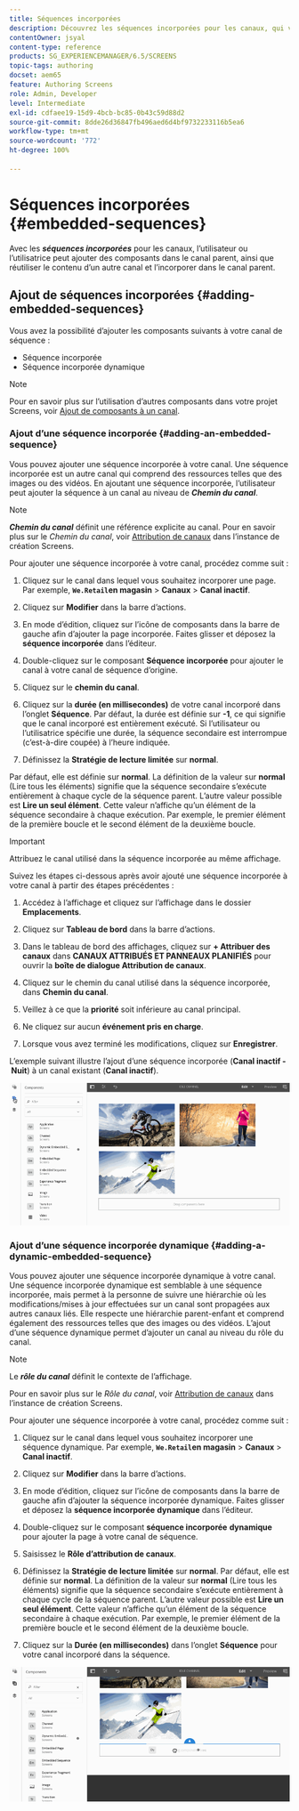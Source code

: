 ```yaml
---
title: Séquences incorporées
description: Découvrez les séquences incorporées pour les canaux, qui vous permettent d’ajouter des composants dans le canal parent. Vous pouvez également réutiliser le contenu d’un autre canal et l’incorporer dans le canal parent.
contentOwner: jsyal
content-type: reference
products: SG_EXPERIENCEMANAGER/6.5/SCREENS
topic-tags: authoring
docset: aem65
feature: Authoring Screens
role: Admin, Developer
level: Intermediate
exl-id: cdfaee19-15d9-4bcb-bc85-0b43c59d88d2
source-git-commit: 8dde26d36847fb496aed6d4bf9732233116b5ea6
workflow-type: tm+mt
source-wordcount: '772'
ht-degree: 100%

---
```


# Séquences incorporées {#embedded-sequences}

Avec les ***séquences incorporées*** pour les canaux, l’utilisateur ou l’utilisatrice peut ajouter des composants dans le canal parent, ainsi que réutiliser le contenu d’un autre canal et l’incorporer dans le canal parent.

## Ajout de séquences incorporées {#adding-embedded-sequences}

Vous avez la possibilité d’ajouter les composants suivants à votre canal de séquence :

* Séquence incorporée
* Séquence incorporée dynamique

>[!NOTE]
>
>Pour en savoir plus sur l’utilisation d’autres composants dans votre projet Screens, voir [Ajout de composants à un canal](adding-components-to-a-channel.md).

### Ajout d’une séquence incorporée {#adding-an-embedded-sequence}

Vous pouvez ajouter une séquence incorporée à votre canal. Une séquence incorporée est un autre canal qui comprend des ressources telles que des images ou des vidéos. En ajoutant une séquence incorporée, l’utilisateur peut ajouter la séquence à un canal au niveau de ***Chemin du canal***.

>[!NOTE]
>***Chemin du canal*** définit une référence explicite au canal.
>Pour en savoir plus sur le *Chemin du canal*, voir [Attribution de canaux](channel-assignment.md) dans l’instance de création Screens.

Pour ajouter une séquence incorporée à votre canal, procédez comme suit :

1. Cliquez sur le canal dans lequel vous souhaitez incorporer une page. Par exemple, **`We.Retail`en magasin** > **Canaux** > **Canal inactif**.

1. Cliquez sur **Modifier** dans la barre d’actions.
1. En mode d’édition, cliquez sur l’icône de composants dans la barre de gauche afin d’ajouter la page incorporée. Faites glisser et déposez la **séquence incorporée** dans l’éditeur.
1. Double-cliquez sur le composant **Séquence incorporée** pour ajouter le canal à votre canal de séquence d’origine.
1. Cliquez sur le **chemin du canal**.
1. Cliquez sur la **durée (en millisecondes)** de votre canal incorporé dans l’onglet **Séquence**. Par défaut, la durée est définie sur **-1**, ce qui signifie que le canal incorporé est entièrement exécuté. Si l’utilisateur ou l’utilisatrice spécifie une durée, la séquence secondaire est interrompue (c’est-à-dire coupée) à l’heure indiquée.

1. Définissez la **Stratégie de lecture limitée** sur **normal**.

Par défaut, elle est définie sur **normal**. La définition de la valeur sur **normal** (Lire tous les éléments) signifie que la séquence secondaire s’exécute entièrement à chaque cycle de la séquence parent. L’autre valeur possible est **Lire un seul élément**. Cette valeur n’affiche qu’un élément de la séquence secondaire à chaque exécution. Par exemple, le premier élément de la première boucle et le second élément de la deuxième boucle.

>[!IMPORTANT]
>
>Attribuez le canal utilisé dans la séquence incorporée au même affichage.
>
>Suivez les étapes ci-dessous après avoir ajouté une séquence incorporée à votre canal à partir des étapes précédentes :
>
>1. Accédez à l’affichage et cliquez sur l’affichage dans le dossier **Emplacements**.
>1. Cliquez sur **Tableau de bord** dans la barre d’actions.
>1. Dans le tableau de bord des affichages, cliquez sur **+ Attribuer des canaux** dans **CANAUX ATTRIBUÉS ET PANNEAUX PLANIFIÉS** pour ouvrir la **boîte de dialogue Attribution de canaux**.
>
>1. Cliquez sur le chemin du canal utilisé dans la séquence incorporée, dans **Chemin du canal**.
>1. Veillez à ce que la **priorité** soit inférieure au canal principal.
>
>1. Ne cliquez sur aucun **événement pris en charge**.
>1. Lorsque vous avez terminé les modifications, cliquez sur **Enregistrer**.
>

L’exemple suivant illustre l’ajout d’une séquence incorporée (**Canal inactif - Nuit**) à un canal existant (**Canal inactif**).

![new2](assets/new2.gif)

### Ajout d’une séquence incorporée dynamique {#adding-a-dynamic-embedded-sequence}

Vous pouvez ajouter une séquence incorporée dynamique à votre canal. Une séquence incorporée dynamique est semblable à une séquence incorporée, mais permet à la personne de suivre une hiérarchie où les modifications/mises à jour effectuées sur un canal sont propagées aux autres canaux liés. Elle respecte une hiérarchie parent-enfant et comprend également des ressources telles que des images ou des vidéos. L’ajout d’une séquence dynamique permet d’ajouter un canal au niveau du rôle du canal.

>[!NOTE]
>
>Le ***rôle du canal*** définit le contexte de l’affichage.
>
>Pour en savoir plus sur le *Rôle du canal*, voir [Attribution de canaux](channel-assignment.md) dans l’instance de création Screens.

Pour ajouter une séquence incorporée à votre canal, procédez comme suit :

1. Cliquez sur le canal dans lequel vous souhaitez incorporer une séquence dynamique. Par exemple, **`We.Retail`en magasin** > **Canaux** > **Canal inactif**.

1. Cliquez sur **Modifier** dans la barre d’actions.
1. En mode d’édition, cliquez sur l’icône de composants dans la barre de gauche afin d’ajouter la séquence incorporée dynamique. Faites glisser et déposez la **séquence incorporée** **dynamique** dans l’éditeur.

1. Double-cliquez sur le composant **séquence incorporée** **dynamique** pour ajouter la page à votre canal de séquence.

1. Saisissez le **Rôle d’attribution de canaux**.
1. Définissez la **Stratégie de lecture limitée** sur **normal**. Par défaut, elle est définie sur **normal**. La définition de la valeur sur **normal** (Lire tous les éléments) signifie que la séquence secondaire s’exécute entièrement à chaque cycle de la séquence parent. L’autre valeur possible est **Lire un seul élément**. Cette valeur n’affiche qu’un élément de la séquence secondaire à chaque exécution. Par exemple, le premier élément de la première boucle et le second élément de la deuxième boucle.

1. Cliquez sur la **Durée (en millisecondes)** dans l’onglet **Séquence** pour votre canal incorporé dans la séquence.

![Plus récent](assets/latest.gif)
